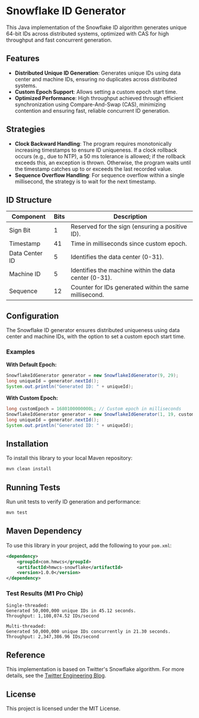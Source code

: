 # Snowflake ID Generator

This Java implementation of the Snowflake ID algorithm generates unique 64-bit IDs across distributed systems, optimized with CAS for high throughput and fast concurrent generation.

## Features

- **Distributed Unique ID Generation**: Generates unique IDs using data center and machine IDs, ensuring no duplicates across distributed systems.
- **Custom Epoch Support**: Allows setting a custom epoch start time.
- **Optimized Performance**: High throughput achieved through efficient synchronization using Compare-And-Swap (CAS), minimizing contention and ensuring fast, reliable concurrent ID generation.

## Strategies

- **Clock Backward Handling**: The program requires monotonically increasing timestamps to ensure ID uniqueness. If a clock rollback occurs (e.g., due to NTP), a 50 ms tolerance is allowed; if the rollback exceeds this, an exception is thrown. Otherwise, the program waits until the timestamp catches up to or exceeds the last recorded value.
- **Sequence Overflow Handling**: For sequence overflow within a single millisecond, the strategy is to wait for the next timestamp.

## ID Structure

| Component      | Bits  | Description                                             |
|----------------|-------|---------------------------------------------------------|
| Sign Bit       | 1     | Reserved for the sign (ensuring a positive ID).         |
| Timestamp      | 41    | Time in milliseconds since custom epoch.                |
| Data Center ID | 5     | Identifies the data center (0-31).                      |
| Machine ID     | 5     | Identifies the machine within the data center (0-31).   |
| Sequence       | 12    | Counter for IDs generated within the same millisecond.  |

## Configuration

The Snowflake ID generator ensures distributed uniqueness using data center and machine IDs, with the option to set a custom epoch start time.

### Examples

**With Default Epoch:**

```java
SnowflakeIdGenerator generator = new SnowflakeIdGenerator(9, 29);
long uniqueId = generator.nextId();
System.out.println("Generated ID: " + uniqueId);
```

**With Custom Epoch:**

```java
long customEpoch = 1680100000000L; // Custom epoch in milliseconds
SnowflakeIdGenerator generator = new SnowflakeIdGenerator(1, 19, customEpoch);
long uniqueId = generator.nextId();
System.out.println("Generated ID: " + uniqueId);
```

## Installation

To install this library to your local Maven repository:

```bash
mvn clean install
```

## Running Tests

Run unit tests to verify ID generation and performance:

```bash
mvn test
```

## Maven Dependency

To use this library in your project, add the following to your `pom.xml`:

```xml
<dependency>
    <groupId>com.hmwcs</groupId>
    <artifactId>hmwcs-snowflake</artifactId>
    <version>1.0.0</version>
</dependency>
```

### Test Results (M1 Pro Chip)

```
Single-threaded: 
Generated 50,000,000 unique IDs in 45.12 seconds.  
Throughput: 1,108,074.52 IDs/second

Multi-threaded: 
Generated 50,000,000 unique IDs concurrently in 21.30 seconds.  
Throughput: 2,347,386.96 IDs/second
```

## Reference

This implementation is based on Twitter's Snowflake algorithm. For more details, see the [Twitter Engineering Blog](https://blog.twitter.com/engineering/en_us/a/2010/announcing-snowflake).

## License

This project is licensed under the MIT License.
